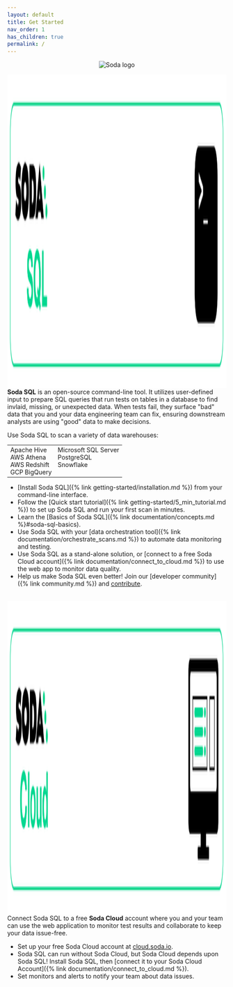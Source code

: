 ```yaml
---
layout: default
title: Get Started
nav_order: 1
has_children: true
permalink: /
---
```


<p align="center"><img src="https://raw.githubusercontent.com/sodadata/soda-sql/main/docs/assets/images/soda-banner.png" alt="Soda logo" /></p>

<img src="./assets/images/soda-sql-wide.png" align="left" alt="Soda SQL logo" width="720" height="720" />

**Soda SQL** is an open-source command-line tool. It utilizes user-defined input to prepare SQL queries that run tests on tables in a database to find invlaid, missing, or unexpected data. When tests fail, they surface "bad" data that you and your data engineering team can fix, ensuring downstream analysts are using "good" data to make decisions.

Use Soda SQL to scan a variety of data warehouses:<br />
<table>
  <tr>
    <td>Apache Hive<br /> AWS Athena<br /> AWS Redshift<br /> GCP BigQuery<br /></td>
    <td>Microsoft SQL Server <br /> PostgreSQL<br /> Snowflake<br /><br /></td>
  </tr>
</table>


* [Install Soda SQL]({% link getting-started/installation.md %}) from your command-line interface.
* Follow the [Quick start tutorial]({% link getting-started/5_min_tutorial.md %}) to set up Soda SQL and run your first scan in minutes.
* Learn the [Basics of Soda SQL]({% link documentation/concepts.md %}#soda-sql-basics).
* Use Soda SQL with your [data orchestration tool]({% link documentation/orchestrate_scans.md %}) to automate data monitoring and testing.
* Use Soda SQL as a stand-alone solution, or [connect to a free Soda Cloud account]({% link documentation/connect_to_cloud.md %}) to use the web app to monitor data quality.
* Help us make Soda SQL even better! Join our [developer community]({% link community.md %}) and [contribute](https://github.com/sodadata/soda-sql/blob/main/CONTRIBUTING.md).

<br />

<img src="./assets/images/soda-cloud-wide.png" align="left" alt="Soda SQL logo" width="720" height="720" />

Connect Soda SQL to a free **Soda Cloud** account where you and your team can use the web application to monitor test results and collaborate to keep your data issue-free. 

* Set up your free Soda Cloud account at [cloud.soda.io](https://cloud.soda.io/signup).
* Soda SQL can run without Soda Cloud, but Soda Cloud depends upon Soda SQL! Install Soda SQL, then [connect it to your Soda Cloud Account]({% link documentation/connect_to_cloud.md %}).
* Set monitors and alerts to notify your team about data issues.
